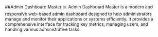 ##Admin Dashboard Master 📊
Admin Dashboard Master is a modern and responsive web-based admin dashboard designed to help administrators manage and monitor their applications or systems efficiently. It provides a comprehensive interface for tracking key metrics, managing users, and handling various administrative tasks.
